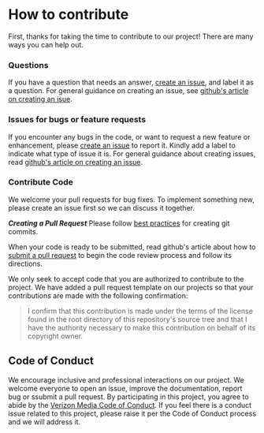 # How to contribute
First, thanks for taking the time to contribute to our project! There are many ways you can help out.

### Questions

If you have a question that needs an answer, [create an issue](https://github.com/yahoo/proxy-verifier/issues/new), and label it as a question. For general guidance on creating an issue, see [github's article on creating an isue](https://help.github.com/articles/creating-an-issue/).


### Issues for bugs or feature requests

If you encounter any bugs in the code, or want to request a new feature or enhancement, please [create an issue](https://github.com/yahoo/proxy-verifier/issues/new) to report it. Kindly add a label to indicate what type of issue it is. For general guidance about creating issues, read [github's article on creating an issue](https://help.github.com/articles/creating-an-issue/).

### Contribute Code
We welcome your pull requests for bug fixes. To implement something new, please create an issue first so we can discuss it together.

***Creating a Pull Request***
Please follow [best practices](https://github.com/trein/dev-best-practices/wiki/Git-Commit-Best-Practices) for creating git commits.

When your code is ready to be submitted, read github's article about how to [submit a pull request](https://help.github.com/articles/creating-a-pull-request/) to begin the code review process and follow its directions.

We only seek to accept code that you are authorized to contribute to the project. We have added a pull request template on our projects so that your contributions are made with the following confirmation: 

> I confirm that this contribution is made under the terms of the license found in the root directory of this repository's source tree and that I have the authority necessary to make this contribution on behalf of its copyright owner.

## Code of Conduct

We encourage inclusive and professional interactions on our project. We welcome everyone to open an issue, improve the documentation, report bug or ssubmit a pull request. By participating in this project, you agree to abide by the [Verizon Media Code of Conduct](Code-of-Conduct.md). If you feel there is a conduct issue related to this project, please raise it per the Code of Conduct process and we will address it.
